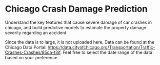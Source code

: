 # Chicago Crash Damage Prediction
Understand the key features that cause severe damage of car crashes in chicago, and build predictive models to estimate the property damage severity regarding an accident

Since the data is to large, it is not uploaded here. Data can be found at the Chicago Data Portal: https://data.cityofchicago.org/Transportation/Traffic-Crashes-Crashes/85ca-t3if. Feel free to select the date range of the data based on your preference.

